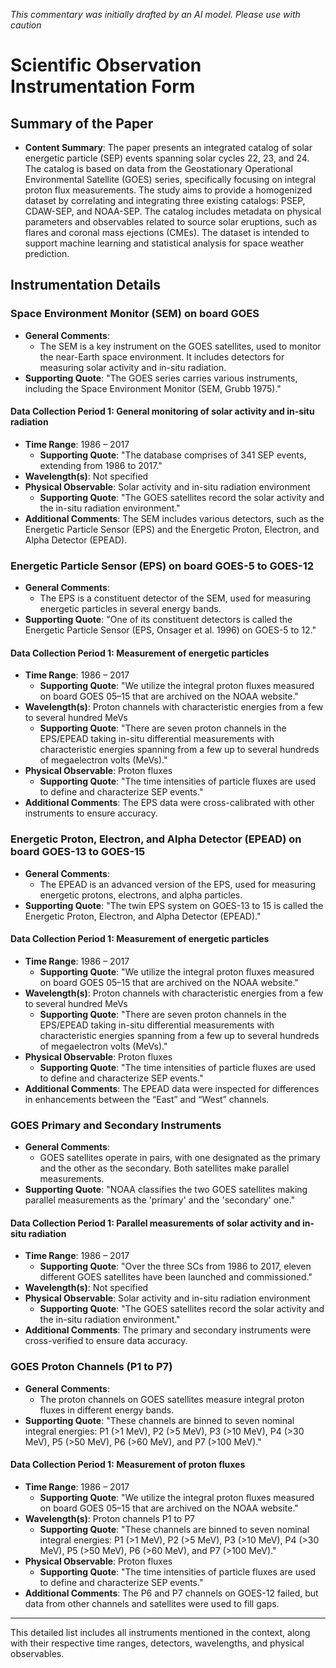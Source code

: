 _This commentary was initially drafted by an AI model. Please use with caution_

# Scientific Observation Instrumentation Form

## Summary of the Paper
- **Content Summary**: The paper presents an integrated catalog of solar energetic particle (SEP) events spanning solar cycles 22, 23, and 24. The catalog is based on data from the Geostationary Operational Environmental Satellite (GOES) series, specifically focusing on integral proton flux measurements. The study aims to provide a homogenized dataset by correlating and integrating three existing catalogs: PSEP, CDAW-SEP, and NOAA-SEP. The catalog includes metadata on physical parameters and observables related to source solar eruptions, such as flares and coronal mass ejections (CMEs). The dataset is intended to support machine learning and statistical analysis for space weather prediction.

## Instrumentation Details

### Space Environment Monitor (SEM) on board GOES
- **General Comments**:
   - The SEM is a key instrument on the GOES satellites, used to monitor the near-Earth space environment. It includes detectors for measuring solar activity and in-situ radiation.
- **Supporting Quote**: "The GOES series carries various instruments, including the Space Environment Monitor (SEM, Grubb 1975)."

#### Data Collection Period 1: General monitoring of solar activity and in-situ radiation
- **Time Range**: 1986 – 2017
   - **Supporting Quote**: "The database comprises of 341 SEP events, extending from 1986 to 2017."
- **Wavelength(s)**: Not specified
- **Physical Observable**: Solar activity and in-situ radiation environment
   - **Supporting Quote**: "The GOES satellites record the solar activity and the in-situ radiation environment."
- **Additional Comments**: The SEM includes various detectors, such as the Energetic Particle Sensor (EPS) and the Energetic Proton, Electron, and Alpha Detector (EPEAD).

### Energetic Particle Sensor (EPS) on board GOES-5 to GOES-12
- **General Comments**:
   - The EPS is a constituent detector of the SEM, used for measuring energetic particles in several energy bands.
- **Supporting Quote**: "One of its constituent detectors is called the Energetic Particle Sensor (EPS, Onsager et al. 1996) on GOES-5 to 12."

#### Data Collection Period 1: Measurement of energetic particles
- **Time Range**: 1986 – 2017
   - **Supporting Quote**: "We utilize the integral proton fluxes measured on board GOES 05–15 that are archived on the NOAA website."
- **Wavelength(s)**: Proton channels with characteristic energies from a few to several hundred MeVs
   - **Supporting Quote**: "There are seven proton channels in the EPS/EPEAD taking in-situ differential measurements with characteristic energies spanning from a few up to several hundreds of megaelectron volts (MeVs)."
- **Physical Observable**: Proton fluxes
   - **Supporting Quote**: "The time intensities of particle fluxes are used to define and characterize SEP events."
- **Additional Comments**: The EPS data were cross-calibrated with other instruments to ensure accuracy.

### Energetic Proton, Electron, and Alpha Detector (EPEAD) on board GOES-13 to GOES-15
- **General Comments**:
   - The EPEAD is an advanced version of the EPS, used for measuring energetic protons, electrons, and alpha particles.
- **Supporting Quote**: "The twin EPS system on GOES-13 to 15 is called the Energetic Proton, Electron, and Alpha Detector (EPEAD)."

#### Data Collection Period 1: Measurement of energetic particles
- **Time Range**: 1986 – 2017
   - **Supporting Quote**: "We utilize the integral proton fluxes measured on board GOES 05–15 that are archived on the NOAA website."
- **Wavelength(s)**: Proton channels with characteristic energies from a few to several hundred MeVs
   - **Supporting Quote**: "There are seven proton channels in the EPS/EPEAD taking in-situ differential measurements with characteristic energies spanning from a few up to several hundreds of megaelectron volts (MeVs)."
- **Physical Observable**: Proton fluxes
   - **Supporting Quote**: "The time intensities of particle fluxes are used to define and characterize SEP events."
- **Additional Comments**: The EPEAD data were inspected for differences in enhancements between the “East” and “West” channels.

### GOES Primary and Secondary Instruments
- **General Comments**:
   - GOES satellites operate in pairs, with one designated as the primary and the other as the secondary. Both satellites make parallel measurements.
- **Supporting Quote**: "NOAA classifies the two GOES satellites making parallel measurements as the 'primary' and the 'secondary' one."

#### Data Collection Period 1: Parallel measurements of solar activity and in-situ radiation
- **Time Range**: 1986 – 2017
   - **Supporting Quote**: "Over the three SCs from 1986 to 2017, eleven different GOES satellites have been launched and commissioned."
- **Wavelength(s)**: Not specified
- **Physical Observable**: Solar activity and in-situ radiation environment
   - **Supporting Quote**: "The GOES satellites record the solar activity and the in-situ radiation environment."
- **Additional Comments**: The primary and secondary instruments were cross-verified to ensure data accuracy.

### GOES Proton Channels (P1 to P7)
- **General Comments**:
   - The proton channels on GOES satellites measure integral proton fluxes in different energy bands.
- **Supporting Quote**: "These channels are binned to seven nominal integral energies: P1 (>1 MeV), P2 (>5 MeV), P3 (>10 MeV), P4 (>30 MeV), P5 (>50 MeV), P6 (>60 MeV), and P7 (>100 MeV)."

#### Data Collection Period 1: Measurement of proton fluxes
- **Time Range**: 1986 – 2017
   - **Supporting Quote**: "We utilize the integral proton fluxes measured on board GOES 05–15 that are archived on the NOAA website."
- **Wavelength(s)**: Proton channels P1 to P7
   - **Supporting Quote**: "These channels are binned to seven nominal integral energies: P1 (>1 MeV), P2 (>5 MeV), P3 (>10 MeV), P4 (>30 MeV), P5 (>50 MeV), P6 (>60 MeV), and P7 (>100 MeV)."
- **Physical Observable**: Proton fluxes
   - **Supporting Quote**: "The time intensities of particle fluxes are used to define and characterize SEP events."
- **Additional Comments**: The P6 and P7 channels on GOES-12 failed, but data from other channels and satellites were used to fill gaps.

---

This detailed list includes all instruments mentioned in the context, along with their respective time ranges, detectors, wavelengths, and physical observables.
